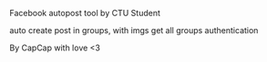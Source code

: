 Facebook autopost tool by CTU Student

auto create post in groups, with imgs
get all groups
authentication

By CapCap with love <3
